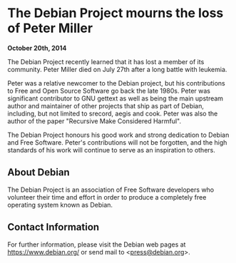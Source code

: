 
The Debian Project mourns the loss of Peter Miller
==================================================


**October 20th, 2014**


The Debian Project recently learned that it has lost a member of its
community. Peter Miller died on July 27th after a long battle with
leukemia.


Peter was a relative newcomer to the Debian project, but his
contributions to Free and Open Source Software go back the late
1980s. Peter was significant contributor to GNU gettext as well as being
the main upstream author and maintainer of other projects that ship as
part of Debian, including, but not limited to srecord, aegis and cook.
Peter was also the author of the paper "Recursive Make Considered
Harmful".


The Debian Project honours his good work and strong dedication to
Debian and Free Software. Peter's contributions will not be
forgotten, and the high standards of his work will continue to serve as
an inspiration to others.


About Debian
------------


The Debian Project is an association of Free Software developers who
volunteer their time and effort in order to produce a completely free
operating system known as Debian.


Contact Information
-------------------


For further information, please visit the Debian web pages at
<https://www.debian.org/> or send mail to
<[press@debian.org](mailto:press@debian.org)>.



